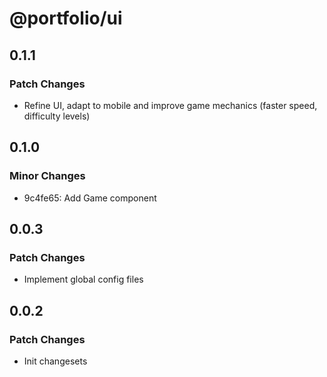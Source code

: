 # @portfolio/ui

## 0.1.1

### Patch Changes

- Refine UI, adapt to mobile and improve game mechanics (faster speed, difficulty levels)

## 0.1.0

### Minor Changes

- 9c4fe65: Add Game component

## 0.0.3

### Patch Changes

- Implement global config files

## 0.0.2

### Patch Changes

- Init changesets
